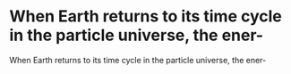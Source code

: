 # When Earth returns to its time cycle in the particle universe, the ener-

When Earth returns to its time cycle in the particle universe, the ener-